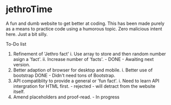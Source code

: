 # jethroTime
A fun and dumb website to get better at coding.
This has been made purely as a means to practice code using a humorous topic. Zero malicious intent here. Just a bit silly.

To-Do list

1. Refinement of 'Jethro fact'
  i. Use array to store and then random number asign a 'fact'.
  ii. Increase number of 'facts'. - DONE - Awaiting next version. 
2. Better adaption of browser for desktop and mobile.
  i. Better use of bootstrap
  DONE - Didn't need tons of Bootstrap.
3. API compatiblity to provide a general or 'fun fact'.
  i. Need to learn API intergration for HTML first. - rejected - will detract from the website itself. 
4. Amend placeholders and proof-read. - In progress
